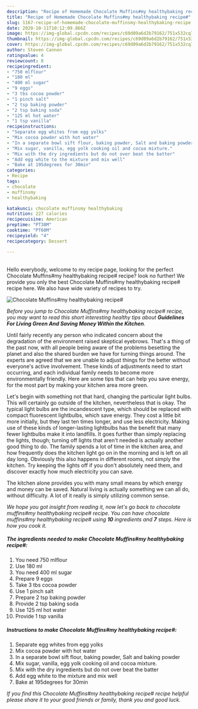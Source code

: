 ```yaml
---
description: "Recipe of Homemade Chocolate Muffins#my healthybaking recipe#"
title: "Recipe of Homemade Chocolate Muffins#my healthybaking recipe#"
slug: 1167-recipe-of-homemade-chocolate-muffinsmy-healthybaking-recipe
date: 2020-10-11T10:12:09.866Z
image: https://img-global.cpcdn.com/recipes/c69d09a6d2b79162/751x532cq70/chocolate-muffinsmy-healthybaking-recipe-recipe-main-photo.jpg
thumbnail: https://img-global.cpcdn.com/recipes/c69d09a6d2b79162/751x532cq70/chocolate-muffinsmy-healthybaking-recipe-recipe-main-photo.jpg
cover: https://img-global.cpcdn.com/recipes/c69d09a6d2b79162/751x532cq70/chocolate-muffinsmy-healthybaking-recipe-recipe-main-photo.jpg
author: Steven Cannon
ratingvalue: 4
reviewcount: 8
recipeingredient:
- "750 mlflour"
- "180 ml"
- "400 ml sugar"
- "9 eggs"
- "3 tbs cocoa powder"
- "1 pinch salt"
- "2 tsp baking powder"
- "2 tsp baking soda"
- "125 ml hot water"
- "1 tsp vanilla"
recipeinstructions:
- "Separate egg whites from egg yolks"
- "Mix cocoa powder with hot water"
- "In a separate bowl sift flour, baking powder, Salt and baking powder"
- "Mix sugar, vanilla, egg yolk cooking oil and cocoa mixture."
- "Mix with the dry ingredients but do not over beat the batter"
- "Add egg white to the mixture and mix well"
- "Bake at 195degrees for 30min"
categories:
- Recipe
tags:
- chocolate
- muffinsmy
- healthybaking

katakunci: chocolate muffinsmy healthybaking 
nutrition: 227 calories
recipecuisine: American
preptime: "PT30M"
cooktime: "PT60M"
recipeyield: "4"
recipecategory: Dessert

---
```

<br>
Hello everybody, welcome to my recipe page, looking for the perfect Chocolate Muffins#my healthybaking recipe# recipe? look no further! We provide you only the best Chocolate Muffins#my healthybaking recipe# recipe here. We also have wide variety of recipes to try.
<br>


![Chocolate Muffins#my healthybaking recipe#](https://img-global.cpcdn.com/recipes/c69d09a6d2b79162/751x532cq70/chocolate-muffinsmy-healthybaking-recipe-recipe-main-photo.jpg)

<i>Before you jump to Chocolate Muffins#my healthybaking recipe# recipe, you may want to read this short interesting healthy tips about 
<strong>Guidelines For Living Green And Saving Money Within the Kitchen</strong>.</i>
</br>

Until fairly recently any person who indicated concern about the degradation of the environment raised skeptical eyebrows. That's a thing of the past now, with all people being aware of the problems besetting the planet and also the shared burden we have for turning things around. The experts are agreed that we are unable to adjust things for the better without everyone's active involvement. These kinds of adjustments need to start occurring, and each individual family needs to become more environmentally friendly. Here are some tips that can help you save energy, for the most part by making your kitchen area more green.

Let's begin with something not that hard, changing the particular light bulbs. This will certainly go outside of the kitchen, nevertheless that is okay. The typical light bulbs are the incandescent type, which should be replaced with compact fluorescent lightbulbs, which save energy. They cost a little bit more initially, but they last ten times longer, and use less electricity. Making use of these kinds of longer-lasting lightbulbs has the benefit that many fewer lightbulbs make it into landfills. It goes further than simply replacing the lights, though; turning off lights that aren't needed is actually another good thing to do. The family spends a lot of time in the kitchen area, and how frequently does the kitchen light go on in the morning and is left on all day long. Obviously this also happens in different rooms, not simply the kitchen. Try keeping the lights off if you don't absolutely need them, and discover exactly how much electricity you can save.

The kitchen alone provides you with many small means by which energy and money can be saved. Natural living is actually something we can all do, without difficulty. A lot of it really is simply utilizing common sense.


<i>We hope you got insight from reading it, now let's go back to chocolate muffins#my healthybaking recipe# recipe. You can have chocolate muffins#my healthybaking recipe# using <strong>10</strong> ingredients and <strong>7</strong> steps. Here is how you cook it.
</i>

##### The ingredients needed to make Chocolate Muffins#my healthybaking recipe#:

1. You need 750 mlflour
1. Use 180 ml
1. You need 400 ml sugar
1. Prepare 9 eggs
1. Take 3 tbs cocoa powder
1. Use 1 pinch salt
1. Prepare 2 tsp baking powder
1. Provide 2 tsp baking soda
1. Use 125 ml hot water
1. Provide 1 tsp vanilla


##### Instructions to make Chocolate Muffins#my healthybaking recipe#:

1. Separate egg whites from egg yolks
1. Mix cocoa powder with hot water
1. In a separate bowl sift flour, baking powder, Salt and baking powder
1. Mix sugar, vanilla, egg yolk cooking oil and cocoa mixture.
1. Mix with the dry ingredients but do not over beat the batter
1. Add egg white to the mixture and mix well
1. Bake at 195degrees for 30min


<i>If you find this Chocolate Muffins#my healthybaking recipe# recipe helpful please share it to your good friends or family, thank you and good luck.</i>
